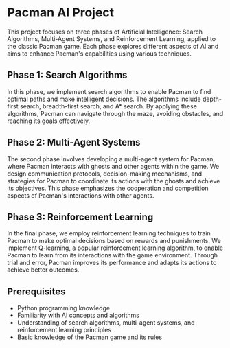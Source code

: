 # Pacman AI Project

This project focuses on three phases of Artificial Intelligence: Search Algorithms, Multi-Agent Systems, and Reinforcement Learning, applied to the classic Pacman game. Each phase explores different aspects of AI and aims to enhance Pacman's capabilities using various techniques.

## Phase 1: Search Algorithms

In this phase, we implement search algorithms to enable Pacman to find optimal paths and make intelligent decisions. The algorithms include depth-first search, breadth-first search, and A* search. By applying these algorithms, Pacman can navigate through the maze, avoiding obstacles, and reaching its goals effectively.

## Phase 2: Multi-Agent Systems

The second phase involves developing a multi-agent system for Pacman, where Pacman interacts with ghosts and other agents within the game. We design communication protocols, decision-making mechanisms, and strategies for Pacman to coordinate its actions with the ghosts and achieve its objectives. This phase emphasizes the cooperation and competition aspects of Pacman's interactions with other agents.

## Phase 3: Reinforcement Learning

In the final phase, we employ reinforcement learning techniques to train Pacman to make optimal decisions based on rewards and punishments. We implement Q-learning, a popular reinforcement learning algorithm, to enable Pacman to learn from its interactions with the game environment. Through trial and error, Pacman improves its performance and adapts its actions to achieve better outcomes.

## Prerequisites

- Python programming knowledge
- Familiarity with AI concepts and algorithms
- Understanding of search algorithms, multi-agent systems, and reinforcement learning principles
- Basic knowledge of the Pacman game and its rules
